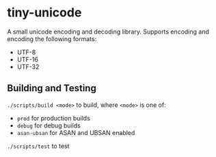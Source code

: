 # tiny-unicode

A small unicode encoding and decoding library. Supports encoding and encoding the following formats:
- UTF-8
- UTF-16
- UTF-32

## Building and Testing

`./scripts/build <mode>` to build, where `<mode>` is one of:
  - `prod` for production builds
  - `debug` for debug builds
  - `asan-ubsan` for ASAN and UBSAN enabled

`./scripts/test` to test